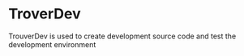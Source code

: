 # TroverDev
TrouverDev is used to create development source code and test the development environment
